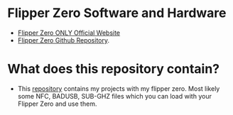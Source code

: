 <picture>
    <source media="(prefers-color-scheme: dark)" srcset="https://i.ibb.co/n1j5ZQd/flipper-zero-bitman.jpg">
    <img
        alt=""
        src="https://i.ibb.co/n1j5ZQd/flipper-zero-bitman.jpg">
</picture>

# Flipper Zero Software and Hardware

- [Flipper Zero ONLY Official Website](https://flipperzero.one)
- [Flipper Zero Github Repository](https://github.com/flipperdevices/flipperzero-firmware/tree/dev).

# What does this repository contain?
- This [repository](https://github.com/b1tman1337/FlipperZero-Stuff/tree/main) contains my projects with my flipper zero. Most likely some NFC, BADUSB, SUB-GHZ files which you can load with your Flipper Zero and use them.
